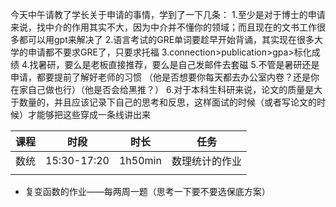 今天中午请教了学长关于申请的事情，学到了一下几条：
1.至少是对于博士的申请来说，找中介的作用其实不大，因为中介并不懂你的领域；而且现在的文书工作很多都可以用gpt来解决了
2.语言考试的GRE单词要趁早开始背诵，其实现在很多大学的申请都不要求GRE了，只要求托福
3.connection>publication>gpa>标化成绩
4.找暑研，要么是老板直接推荐，要么是自己发邮件去套磁
5.不管是暑研还是申请，都要提前了解好老师的习惯 （他是否想要你每天都去办公室内卷？还是你在家自己做也行）（他是否会给黑推？）
6.对于本科生科研来说，论文的质量是大于数量的，并且应该记录下自己的思考和反思，这样面试的时候（或者写论文的时候）才能够把这些穿成一条线讲出来


| 课程  | 时段          | 时长      | 任务      |
| --- | ----------- | ------- | ------- |
| 数统  | 15:30-17:20 | 1h50min | 数理统计的作业 |
|     |             |         |         |


+ 复变函数的作业——每两周一题（思考一下要不要选保底方案）